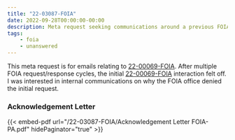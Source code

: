 ```yaml
---
title: "22-03087-FOIA"
date: 2022-09-28T00:00:00-00:00
description: Meta request seeking communications around a previous FOIA request (22-00069-FOIA).
tags:
    - foia
    - unanswered
---
```


This meta request is for emails relating to [22-00069-FOIA][22-00069-FOIA]. After multiple FOIA request/response cycles, the initial [22-00069-FOIA][22-00069-FOIA] interaction felt off. I was interested in internal communications on why the FOIA office denied the initial request.

### Acknowledgement Letter

{{< embed-pdf url="/22-03087-FOIA/Acknowledgement Letter FOIA-PA.pdf" hidePaginator="true" >}}

[22-00069-FOIA]: /2021/10/22-00069-foia/
